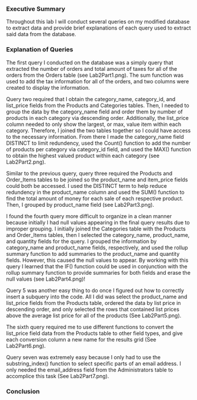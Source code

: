 ### Executive Summary

Throughout this lab I will conduct several queries on my modified database to extract data and provide brief explanations of each query used to extract said data from the database.

### Explanation of Queries

The first query I conducted on the database was a simply query that extracted the number of orders and total amount of taxes for all of the orders from the Orders table (see Lab2Part1.png). The sum function was used to add the tax information for all of the orders, and two columns were created to display the information.

Query two required that I obtain the category_name, category_id, and list_price fields from the Products and Categories tables. Then, I needed to group the data by the category_name field and order them by number of products in each category via descending order. Additionally, the list_price column needed to only show the largest, or max, value item within each category. Therefore, I joined the two tables together so I could have access to the necessary information. From there I made the category_name field DISTINCT to limit redundency, used the Count() function to add the number of products per category via category_id field, and used the MAX() function to obtain the highest valued product within each category (see Lab2Part2.png). 

Similar to the previous query, query three required the Products and Order_Items tables to be joined so the product_name and item_price fields could both be accessed. I used the DISTINCT term to help reduce redundency in the product_name column and used the SUM() function to find the total amount of money for each sale of each respective product. Then, I grouped by product_name field (see Lab2Part3.png).

I found the fourth query more difficult to organize in a clean manner because initially I had null values appearing in the final query results due to improper grouping. I initially joined the Categories table with the Products and Order_Items tables, then I selected the category_name, product_name, and quantity fields for the query. I grouped the information by category_name and product_name fields, respectively, and used the rollup summary function to add summaries to the product_name and quantity fields. However, this caused the null values to appear. By working with this query I learned that the IF() function could be used in conjunction with the rollup summary function to provide summaries for both fields and erase the null values (see Lab2Part4.png)! 

Query 5 was another easy thing to do once I figured out how to correctly insert a subquery into the code. All I did was select the product_name and list_price fields from the Products table, ordered the data by list price in descending order, and only selected the rows that contained list prices above the average list price for all of the products (See Lab2Part5.png).

The sixth query required me to use different functions to convert the list_price field data from the Products table to other field types, and give each conversion column a new name for the results grid (See Lab2Part6.png).

Query seven was extremely easy because I only had to use the substring_index() function to select specific parts of an email address. I only needed the email_address field from the Administrators table to accomplice this task (See Lab2Part7.png).

### Conclusion
